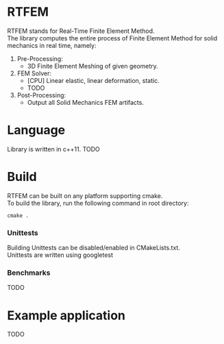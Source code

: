 # RTFEM
RTFEM stands for Real-Time Finite Element Method. <br/>
The library computes the entire process of Finite Element Method for solid mechanics in real time, namely:
 1. Pre-Processing:
    * 3D Finite Element Meshing of given geometry.
 1. FEM Solver:
    * [CPU] Linear elastic, linear deformation, static.
    * TODO
 1. Post-Processing:
    * Output all Solid Mechanics FEM artifacts.

# Language
Library is written in c++11.
TODO

# Build
RTFEM can be built on any platform supporting cmake. <br/>
To build the library, run the following command in root directory:
```
cmake .
```

### Unittests
Building Unittests can be disabled/enabled in CMakeLists.txt. <br/>
Unittests are written using googletest

### Benchmarks
TODO

# Example application
TODO